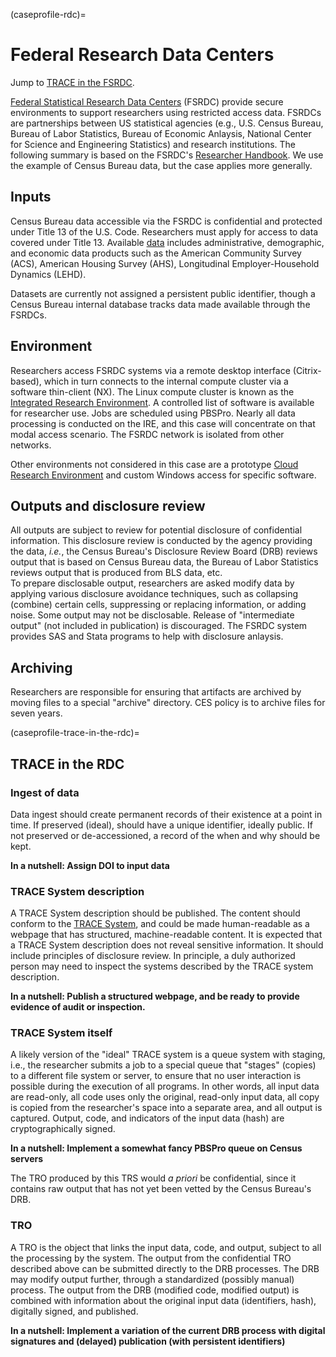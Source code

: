 (caseprofile-rdc)=
# Federal Research Data Centers

Jump to [TRACE in the FSRDC](caseprofile-trace-in-the-rdc).

[Federal Statistical Research Data
Centers](https://www.census.gov/about/adrm/fsrdc.html) (FSRDC) provide secure
environments to support researchers using restricted access data. FSRDCs are
partnerships between US statistical agencies (e.g., U.S. Census Bureau, Bureau of
Labor Statistics, Bureau of Economic Anlaysis, National Center for Science and
Engineering Statistics) and research institutions. 
The following summary is based on the FSRDC's [Researcher
Handbook](https://psurdc.psu.edu/sites/rdc/files/2021-07/Researcher_Handbook_1208020.pdf). 
We use the example of Census Bureau data, but the case applies more generally.

## Inputs

Census Bureau data accessible via the FSRDC is confidential and protected under Title 13 of the U.S. Code.
Researchers must apply for access to data covered under Title 13. Available
[data](https://www.census.gov/topics/research/guidance/restricted-use-microdata.html)
includes administrative, demographic, and economic data products such as the
American Community Survey (ACS), American Housing Survey (AHS), Longitudinal
Employer-Household Dynamics (LEHD). 

Datasets are currently not assigned a persistent public identifier, though a Census Bureau internal database tracks data made available through the FSRDCs.

## Environment

Researchers access FSRDC systems via a remote desktop interface (Citrix-based), which in turn connects to the internal compute cluster via a software thin-client (NX). The Linux compute cluster is known as the [Integrated Research
Environment](https://www2.census.gov/foia/events/2017-03/2017_03_16/7_Integrated_Research_Environment_IRE.pdf). 
A controlled list
of software is available for researcher use. Jobs are scheduled using PBSPro. Nearly all data processing is conducted
on the IRE, and this case will concentrate on that modal access scenario. The FSRDC network is isolated
from other networks. 

Other environments not considered in this case are a prototype [Cloud Research
Environment](https://www.census.gov/content/dam/Census/library/publications/2022/adrm/2022-CSRM-Annual-Report.pdf) and custom Windows access for specific software.
 
## Outputs and disclosure review

All outputs are subject to review for potential disclosure of confidential
information. This disclosure review is conducted by the agency providing the data, *i.e.*, the Census Bureau's Disclosure Review Board (DRB) reviews output that is based on Census Bureau data, the Bureau of Labor Statistics reviews output that is produced from BLS data, etc.  
To prepare disclosable output,  researchers are asked modify data by applying various disclosure avoidance techniques, such as collapsing
(combine) certain cells, suppressing or replacing information, or adding noise. Some output may not be disclosable. Release of "intermediate output" (not included in publication) is
discouraged. The FSRDC system provides SAS and Stata programs to help with disclosure anlaysis.

## Archiving

Researchers are responsible for ensuring that artifacts are archived by moving
files to a special "archive" directory. CES policy is to archive files for seven
years.


(caseprofile-trace-in-the-rdc)=
## TRACE in the RDC

### Ingest of data

Data ingest should create permanent records of their existence at a point in
time. If preserved (ideal), should have a unique identifier, ideally public. If
not preserved or de-accessioned, a record of the when and why should be kept.

**In a nutshell: Assign DOI to input data**

### TRACE System description

A TRACE System description should be published. The content should conform to the [TRACE System](element-trace-system), and could be made human-readable as a  webpage that has
structured, machine-readable content. It is expected
that a TRACE System description does not reveal sensitive information. It should
include principles of disclosure review. In principle, a duly
authorized person may need to inspect the systems described by the TRACE system
description.

**In a nutshell: Publish a structured webpage, and be ready to provide evidence of audit or inspection.**

### TRACE System itself

A likely version of the "ideal" TRACE system is a queue system with staging,
i.e., the researcher submits a job to a special queue that "stages" (copies) to a different
file system or server, to ensure that no user interaction is possible during the execution of all
programs. In other words, all input data are read-only, all code uses only the
original, read-only input data, all copy is copied from the researcher's space
into a separate area, and all output is captured. Output, code, and indicators
of the input data (hash) are cryptographically signed. 

**In a nutshell: Implement a somewhat fancy PBSPro queue on Census servers**

The TRO produced by this TRS would *a priori* be confidential, since it contains raw output that has not yet been vetted by the Census Bureau's DRB. 

### TRO

A TRO is the object that links the input data, code, and output, subject to all
the processing by the system. The output from the confidential TRO described
above can be submitted directly to the DRB processes. The DRB may
modify output further, through a standardized (possibly manual) process. The output
from the DRB (modified code, modified output) is combined with information about
the original input data (identifiers, hash), digitally signed, and published.

**In a nutshell: Implement a variation of the current DRB process with digital signatures and (delayed) publication (with persistent identifiers)**
